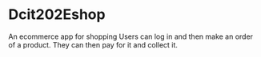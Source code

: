 # Dcit202Eshop
An ecommerce app for shopping
Users can log in and then make an order of a product. They can then pay for it and collect it.
